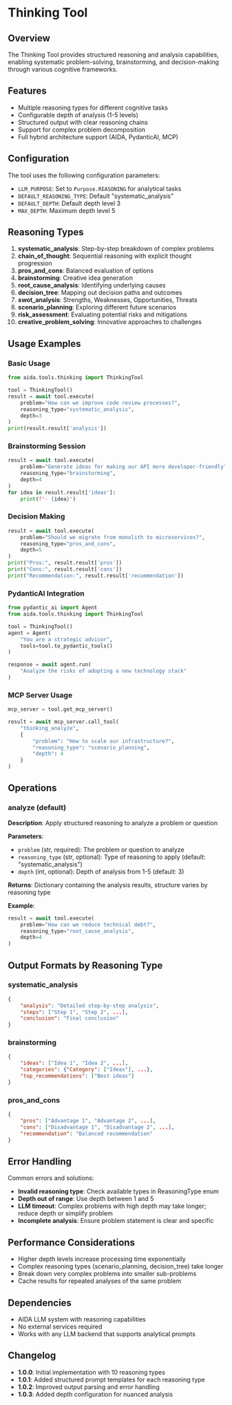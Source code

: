 # Thinking Tool

## Overview
The Thinking Tool provides structured reasoning and analysis capabilities, enabling systematic problem-solving, brainstorming, and decision-making through various cognitive frameworks.

## Features
- Multiple reasoning types for different cognitive tasks
- Configurable depth of analysis (1-5 levels)
- Structured output with clear reasoning chains
- Support for complex problem decomposition
- Full hybrid architecture support (AIDA, PydanticAI, MCP)

## Configuration
The tool uses the following configuration parameters:

- `LLM_PURPOSE`: Set to `Purpose.REASONING` for analytical tasks
- `DEFAULT_REASONING_TYPE`: Default "systematic_analysis"
- `DEFAULT_DEPTH`: Default depth level 3
- `MAX_DEPTH`: Maximum depth level 5

## Reasoning Types

1. **systematic_analysis**: Step-by-step breakdown of complex problems
2. **chain_of_thought**: Sequential reasoning with explicit thought progression
3. **pros_and_cons**: Balanced evaluation of options
4. **brainstorming**: Creative idea generation
5. **root_cause_analysis**: Identifying underlying causes
6. **decision_tree**: Mapping out decision paths and outcomes
7. **swot_analysis**: Strengths, Weaknesses, Opportunities, Threats
8. **scenario_planning**: Exploring different future scenarios
9. **risk_assessment**: Evaluating potential risks and mitigations
10. **creative_problem_solving**: Innovative approaches to challenges

## Usage Examples

### Basic Usage
```python
from aida.tools.thinking import ThinkingTool

tool = ThinkingTool()
result = await tool.execute(
    problem="How can we improve code review processes?",
    reasoning_type="systematic_analysis",
    depth=3
)
print(result.result['analysis'])
```

### Brainstorming Session
```python
result = await tool.execute(
    problem="Generate ideas for making our API more developer-friendly",
    reasoning_type="brainstorming",
    depth=4
)
for idea in result.result['ideas']:
    print(f"- {idea}")
```

### Decision Making
```python
result = await tool.execute(
    problem="Should we migrate from monolith to microservices?",
    reasoning_type="pros_and_cons",
    depth=5
)
print("Pros:", result.result['pros'])
print("Cons:", result.result['cons'])
print("Recommendation:", result.result['recommendation'])
```

### PydanticAI Integration
```python
from pydantic_ai import Agent
from aida.tools.thinking import ThinkingTool

tool = ThinkingTool()
agent = Agent(
    "You are a strategic advisor",
    tools=tool.to_pydantic_tools()
)

response = await agent.run(
    "Analyze the risks of adopting a new technology stack"
)
```

### MCP Server Usage
```python
mcp_server = tool.get_mcp_server()

result = await mcp_server.call_tool(
    "thinking_analyze",
    {
        "problem": "How to scale our infrastructure?",
        "reasoning_type": "scenario_planning",
        "depth": 4
    }
)
```

## Operations

### analyze (default)
**Description**: Apply structured reasoning to analyze a problem or question

**Parameters**:
- `problem` (str, required): The problem or question to analyze
- `reasoning_type` (str, optional): Type of reasoning to apply (default: "systematic_analysis")
- `depth` (int, optional): Depth of analysis from 1-5 (default: 3)

**Returns**: Dictionary containing the analysis results, structure varies by reasoning type

**Example**:
```python
result = await tool.execute(
    problem="How can we reduce technical debt?",
    reasoning_type="root_cause_analysis",
    depth=4
)
```

## Output Formats by Reasoning Type

### systematic_analysis
```json
{
    "analysis": "Detailed step-by-step analysis",
    "steps": ["Step 1", "Step 2", ...],
    "conclusion": "Final conclusion"
}
```

### brainstorming
```json
{
    "ideas": ["Idea 1", "Idea 2", ...],
    "categories": {"Category": ["Ideas"], ...},
    "top_recommendations": ["Best ideas"]
}
```

### pros_and_cons
```json
{
    "pros": ["Advantage 1", "Advantage 2", ...],
    "cons": ["Disadvantage 1", "Disadvantage 2", ...],
    "recommendation": "Balanced recommendation"
}
```

## Error Handling
Common errors and solutions:

- **Invalid reasoning type**: Check available types in ReasoningType enum
- **Depth out of range**: Use depth between 1 and 5
- **LLM timeout**: Complex problems with high depth may take longer; reduce depth or simplify problem
- **Incomplete analysis**: Ensure problem statement is clear and specific

## Performance Considerations
- Higher depth levels increase processing time exponentially
- Complex reasoning types (scenario_planning, decision_tree) take longer
- Break down very complex problems into smaller sub-problems
- Cache results for repeated analyses of the same problem

## Dependencies
- AIDA LLM system with reasoning capabilities
- No external services required
- Works with any LLM backend that supports analytical prompts

## Changelog
- **1.0.0**: Initial implementation with 10 reasoning types
- **1.0.1**: Added structured prompt templates for each reasoning type
- **1.0.2**: Improved output parsing and error handling
- **1.0.3**: Added depth configuration for nuanced analysis
